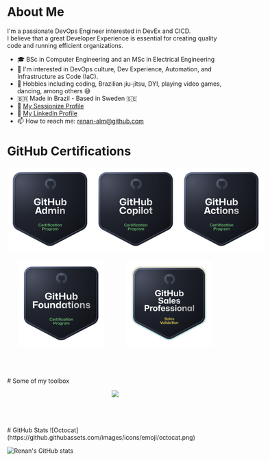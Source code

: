 # About Me

I'm a passionate DevOps Engineer interested in DevEx and CICD. <br>
I believe that a great Developer Experience is essential for creating quality code and running efficient organizations.



- 🎓 BSc in Computer Engineering and an MSc in Electrical Engineering
- 👀 I'm interested in DevOps culture, Dev Experience, Automation, and Infrastructure as Code (IaC).
- 🎯 Hobbies including coding, Brazilian jiu-jitsu, DYI, playing video games, dancing, among others 😅
- 🇧🇷 Made in Brazil - Based in Sweden 🇸🇪
- 🎤 [My Sessionize Profile](https://sessionize.com/renan-alm) 
- 💼 [My LinkedIn Profile](https://www.linkedin.com/in/renan-almeida-93501621/) 
- 📫 How to reach me: [renan-alm@github.com](mailto:renan-alm@github.com) 

# GitHub Certifications

<div style="display: flex; justify-content: space-around; margin-bottom: 20px;">
  <img src="assets/images/admin_badge.png" alt="Admin Badge" width="200" height="200">
  <img src="assets/images/ghcp_badge.png" alt="Copilot Badge" width="200" height="200">
  <img src="assets/images/actions_badge.png" alt="Actions Badge" width="200" height="200">
</div>
<div style="display: flex; justify-content: space-around; margin-bottom: 20px;">
  <img src="assets/images/foundations_badge.png" alt="Foundations Badge" width="200" height="200">
  <img src="assets/images/sales_badge.png" alt="Sales Badge" width="200" height="200">
</div>

<br>
<br>
<br>
# Some of my toolbox

<p align="center">
  <a href="https://skillicons.dev">
    <img src="https://skillicons.dev/icons?i=githubactions,jenkins,ansible,terraform,azure,gcp,linux,redhat,debian,maven,kubernetes,docker,git,github,gitlab,bitbucket,python,java,go,vscode,bash,vim,idea,pycharm,obsidian,elasticsearch,grafana,prometheus,matlab,postman,arduino,&perline=14&theme=light" />
  </a>
</p>


<!-- 
## My Skills
- **Languages**: Python, Java, Go, Bash, SQL
- **Frameworks**: Flask, Spring Boot
- **Tools**: GitHub Actions, Jenkins, Ansible, Terraform, Azure, GCP, Linux, Red Hat, Debian, Maven, Kubernetes, Docker, Git, GitHub, GitLab, Bitbucket, VSCode, Vim, IntelliJ IDEA, PyCharm, Obsidian, Elasticsearch, Grafana, Prometheus, MATLAB, Postman, Arduino
-->

<br>
<br>
<br>
# GitHub Stats
![Octocat](https://github.githubassets.com/images/icons/emoji/octocat.png)

![Renan's GitHub stats](https://github-readme-stats.vercel.app/api?username=renan-alm&show_icons=true&theme=default)

<!-- 
## Top Languages

![Top Languages](https://github-readme-stats.vercel.app/api/top-langs/?username=renan-alm&layout=compact&theme=default)
-->
